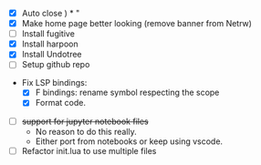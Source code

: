 - [x] Auto close  ) * "
- [x] Make home page better looking (remove banner from Netrw)
- [ ] Install fugitive
- [x] Install harpoon
- [x] Install Undotree
- [ ] Setup github repo
* Fix LSP bindings:
    - [x] F bindings: rename symbol respecting the scope
    - [x] Format code.
- [ ] ~~support for jupyter notebook files~~
    * No reason to do this really.
    * Either port from notebooks or keep using vscode.
- [ ] Refactor init.lua to use multiple files
